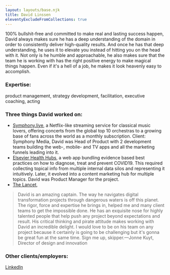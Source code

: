 ```yaml
---
layout: layouts/base.njk
title: David Linssen
eleventyExcludeFromCollections: true
---
```


100% bullshit-free and committed to make real and lasting success happen, David always makes sure he has a deep understanding of the domain in order to consistently deliver high-quality results. And once he has that deep understanding, he uses it to elevate you instead of hitting you on the head with it. Not only is he humble and approachable, he also makes sure that the team he is working with has the right positive energy to make magical things happen. Even if it's a hell of a job, he makes it look heavenly easy to accomplish.

### Expertise: 
product management, strategy development, facilitation, executive coaching, acting

### Three things David worked on:
* [Symphony.live](https://symphony.live/), a Netflix-like streaming service for classical music lovers, offering concerts from the global top 10 orchestras to a growing base of fans across the world as a monthly subscription. Client: Symphony Media, David was Head of Product with 2 development teams building the web-, mobile- and TV apps and all the marketing funnels leading into it.
* [Elsevier Health Hubs](https://elsevier.health/en-US/home), a web app bundling evidence based best practices on how to diagnose, treat and prevent COVID19. This required collecting topical info from multiple internal data silos and representing it intuitively. Later, it evolved into a content marketing hub for multiple topics. David was Product Manager for the project.
* [The Lancet](), 

> David is an amazing captain. The way he navigates digital transformation projects through dangerous waters is off this planet. The rigor, force and expertise he brings in, helped me and many client teams to get the impossible done. He has an exquisite nose for highly talented people that help push any project beyond expectations and result. His critical thinking and pirate attitude makes working with David an incredible delight. I would love to be on his team on any project because it certainly is going to be challenging but it's gonna be great fun at the same time. Sign me up, skipper.—Jonne Kuyt, Director of design and innovation

### Other clients/employers:


[LinkedIn](https://www.linkedin.com/in/antoinedemmenie/)
